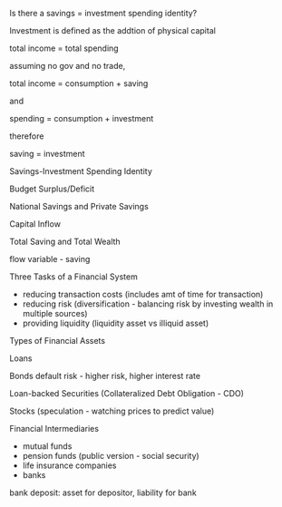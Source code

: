 Is there a savings = investment spending identity? 

Investment is defined as the addtion of physical capital

total income = total spending

assuming no gov and no trade, 

total income = consumption + saving

and 

spending = consumption + investment

therefore

saving = investment

Savings-Investment Spending Identity

Budget Surplus/Deficit

National Savings and Private Savings

Capital Inflow

Total Saving and Total Wealth

flow variable - saving

Three Tasks of a Financial System

- reducing transaction costs (includes amt of time for transaction)
- reducing risk (diversification - balancing risk by investing wealth in multiple sources)
- providing liquidity (liquidity asset vs illiquid asset)

Types of Financial Assets

Loans

Bonds
default risk - higher risk, higher interest rate

Loan-backed Securities (Collateralized Debt Obligation - CDO)

Stocks (speculation - watching prices to predict value)

Financial Intermediaries

- mutual funds
- pension funds (public version - social security)
- life insurance companies 
- banks

bank deposit: asset for depositor, liability for bank

